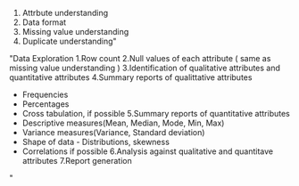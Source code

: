 1. Attrbute understanding
2. Data format
3. Missing value understanding 
4. Duplicate understanding"


"Data Exploration
1.Row count
2.Null values of each attribute ( same as missing value understanding ) 
3.Identification of qualitative attributes and quantitative attributes
4.Summary reports of qualittative attributes
   - Frequencies 
   - Percentages
   - Cross tabulation, if possible
5.Summary reports of quantitative attributes
   - Descriptive measures(Mean, Median, Mode, Min, Max)
   - Variance measures(Variance, Standard deviation)
   - Shape of data - Distributions, skewness
   - Correlations if possible
6.Analysis against qualitative and quantitave attributes
7.Report generation

"